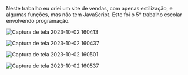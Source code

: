 Neste trabalho eu criei um site de vendas, com apenas estilização, e algumas funções, mas não tem JavaScript.
Este foi o 5° trabalho escolar envolvendo programação.

![Captura de tela 2023-10-02 160413](https://github.com/otaldovitin/ep5/assets/127848624/a18ec2b2-2b99-4aef-aa30-06595b594f9f)

![Captura de tela 2023-10-02 160437](https://github.com/otaldovitin/ep5/assets/127848624/5e7905f0-f87a-4fd7-b555-9ddc4bcdd20f)

![Captura de tela 2023-10-02 160501](https://github.com/otaldovitin/ep5/assets/127848624/087b201e-1b5f-4b35-b568-143e18632831)

![Captura de tela 2023-10-02 160537](https://github.com/otaldovitin/ep5/assets/127848624/28fadbe6-5538-4da7-b385-16c3db399bc4)
